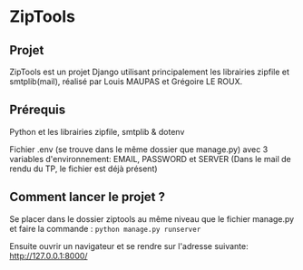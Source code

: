 ﻿# ZipTools

## Projet
ZipTools est un projet Django utilisant principalement les librairies zipfile et smtplib(mail), réalisé par Louis MAUPAS et Grégoire LE ROUX.

## Prérequis
Python et les librairies zipfile, smtplib & dotenv

Fichier .env (se trouve dans le même dossier que manage.py) avec 3 variables d'environnement: EMAIL, PASSWORD et SERVER (Dans le mail de rendu du TP, le fichier est déjà présent)

## Comment lancer le projet ?
Se placer dans le dossier ziptools au même niveau que le fichier manage.py et faire la commande : ```python manage.py runserver```

Ensuite ouvrir un navigateur et se rendre sur l'adresse suivante: http://127.0.0.1:8000/
